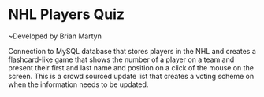 NHL Players Quiz
==============
~Developed by Brian Martyn

Connection to MySQL database that stores players in the NHL and creates a flashcard-like game that shows the number of a player on a team and present their first and last name and position on a click of the mouse on the screen.  This is a crowd sourced update list that creates a voting scheme on when the information needs to be updated.
